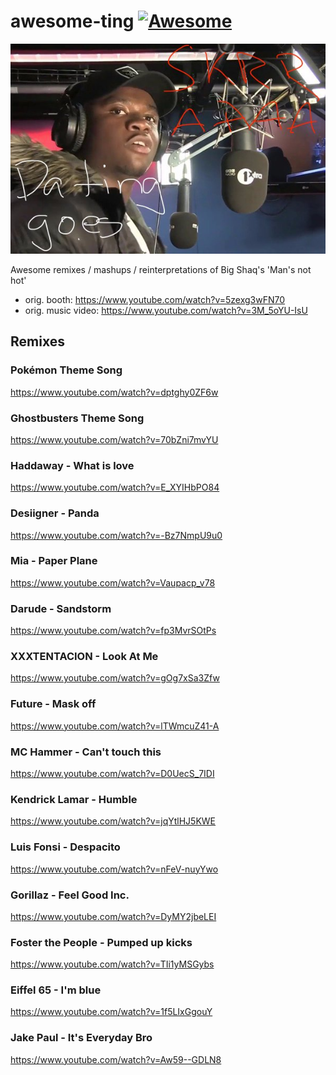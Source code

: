 # awesome-ting [![Awesome](https://awesome.re/badge.svg)](https://awesome.re)

![Big Shaq](./68747470733a2f2f70686f746f732e6d796a6f796f6e6c696e652e636f6d2f70686f746f732f6e6577732f3230313731302f363531323233333533363132315f373632323635363834373139352e6a7067.jpeg)

Awesome remixes / mashups / reinterpretations of Big Shaq's 'Man's not hot' 
- orig. booth: https://www.youtube.com/watch?v=5zexg3wFN70
- orig. music video: https://www.youtube.com/watch?v=3M_5oYU-IsU

## Remixes

### Pokémon Theme Song
https://www.youtube.com/watch?v=dptghy0ZF6w

### Ghostbusters Theme Song
https://www.youtube.com/watch?v=70bZni7mvYU

### Haddaway - What is love
https://www.youtube.com/watch?v=E_XYIHbPO84

### Desiigner - Panda
https://www.youtube.com/watch?v=-Bz7NmpU9u0

### Mia - Paper Plane
https://www.youtube.com/watch?v=Vaupacp_v78

### Darude - Sandstorm
https://www.youtube.com/watch?v=fp3MvrSOtPs

### XXXTENTACION - Look At Me
https://www.youtube.com/watch?v=gOg7xSa3Zfw

### Future - Mask off
https://www.youtube.com/watch?v=lTWmcuZ41-A

### MC Hammer - Can't touch this
https://www.youtube.com/watch?v=D0UecS_7IDI

### Kendrick Lamar - Humble
https://www.youtube.com/watch?v=jqYtlHJ5KWE

### Luis Fonsi - Despacito
https://www.youtube.com/watch?v=nFeV-nuyYwo

### Gorillaz - Feel Good Inc.
https://www.youtube.com/watch?v=DyMY2jbeLEI

### Foster the People - Pumped up kicks
https://www.youtube.com/watch?v=TIi1yMSGybs

### Eiffel 65 - I'm blue
https://www.youtube.com/watch?v=1f5LIxGgouY

### Jake Paul - It's Everyday Bro
https://www.youtube.com/watch?v=Aw59--GDLN8
